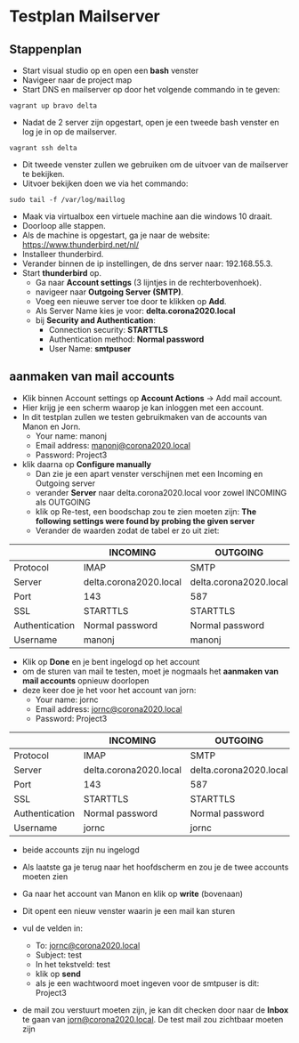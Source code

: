 # Testplan Mailserver
## Stappenplan
 - Start visual studio op en open een **bash** venster
 - Navigeer naar de project map
 - Start DNS en mailserver op door het volgende commando in te geven:
 ```
 vagrant up bravo delta
 ```
 - Nadat de 2 server zijn opgestart, open je een tweede bash venster en log je in op de mailserver.
 ```
 vagrant ssh delta
 ```
 - Dit tweede venster zullen we gebruiken om de uitvoer van de mailserver te bekijken.
 - Uitvoer bekijken doen we via het commando:
 ```
 sudo tail -f /var/log/maillog
 ```
 - Maak via virtualbox een virtuele machine aan die windows 10 draait.
 - Doorloop alle stappen.
 - Als de machine is opgestart, ga je naar de website: https://www.thunderbird.net/nl/
 - Installeer thunderbird.
 - Verander binnen de ip instellingen, de dns server naar: 192.168.55.3.
 - Start **thunderbird** op.
    - Ga naar **Account settings** (3 lijntjes in de rechterbovenhoek).
    - navigeer naar **Outgoing Server (SMTP)**.
    - Voeg een nieuwe server toe door te klikken op **Add**.
    - Als Server Name kies je voor: **delta.corona2020.local**
    - bij **Security and Authentication**:
        - Connection security: **STARTTLS**
        - Authentication method: **Normal password**
        - User Name: **smtpuser**

## aanmaken van mail accounts
- Klik binnen Account settings op **Account Actions** -> Add mail account.
- Hier krijg je een scherm waarop je kan inloggen met een account.
- In dit testplan zullen we testen gebruikmaken van de accounts van Manon en Jorn.
    - Your name: manonj
    - Email address: manonj@corona2020.local
    - Password: Project3
- klik daarna op **Configure manually**
    - Dan zie je een apart venster verschijnen met een Incoming en Outgoing server
    - verander **Server** naar delta.corona2020.local voor zowel  INCOMING als OUTGOING
    - klik op Re-test, een boodschap zou te zien moeten zijn: **The following settings were found by probing the given server**
    - Verander de waarden zodat de tabel er zo uit ziet:

| |INCOMING| OUTGOING  |   |   |
|---|---|---|---|---|
|Protocol   |IMAP  |SMTP   |   |   |
|Server  |delta.corona2020.local   |delta.corona2020.local   |   |   |
|Port   |143   |587   |   |   |
|SSL   |STARTTLS   |STARTTLS   |   |   |
|Authentication   |Normal password   |Normal password   |   |   |
|Username   |manonj   |manonj   |   |   |
    
- Klik op **Done** en je bent ingelogd op het account
- om de sturen van mail te testen, moet je nogmaals het **aanmaken van mail accounts** opnieuw doorlopen
- deze keer doe je het voor het account van jorn:
    - Your name: jornc
    - Email address: jornc@corona2020.local
    - Password: Project3

| |INCOMING| OUTGOING  |   |   |
|---|---|---|---|---|
|Protocol   |IMAP  |SMTP   |   |   |
|Server  |delta.corona2020.local   |delta.corona2020.local   |   |   |
|Port   |143   |587   |   |   |
|SSL   |STARTTLS   |STARTTLS   |   |   |
|Authentication   |Normal password   |Normal password   |   |   |
|Username   |jornc   |jornc   |   |   |

- beide accounts zijn nu ingelogd

- Als laatste ga je terug naar het hoofdscherm en zou je de twee accounts moeten zien
- Ga naar het account van Manon en klik op **write** (bovenaan)
- Dit opent een nieuw venster waarin je een mail kan sturen
- vul de velden in:
    - To: jornc@corona2020.local
    - Subject: test
    - In het tekstveld: test
    - klik op **send**
    - als je een wachtwoord moet ingeven voor de smtpuser is dit: Project3
- de mail zou verstuurt moeten zijn, je kan dit checken door naar de **Inbox** te gaan van jorn@corona2020.local. De test mail zou zichtbaar moeten zijn



